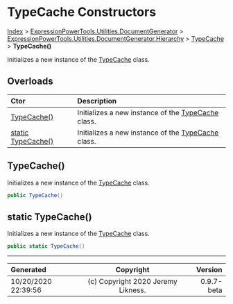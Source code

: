 ﻿# TypeCache Constructors

[Index](../index.md) > [ExpressionPowerTools.Utilities.DocumentGenerator](ExpressionPowerTools.Utilities.DocumentGenerator.a.md) > [ExpressionPowerTools.Utilities.DocumentGenerator.Hierarchy](ExpressionPowerTools.Utilities.DocumentGenerator.Hierarchy.n.md) > [TypeCache](ExpressionPowerTools.Utilities.DocumentGenerator.Hierarchy.TypeCache.cs.md) > **TypeCache()**

Initializes a new instance of the [TypeCache](ExpressionPowerTools.Utilities.DocumentGenerator.Hierarchy.TypeCache.cs.md) class.

## Overloads

| Ctor | Description |
| :-- | :-- |
| [TypeCache()](#typecache) | Initializes a new instance of the [TypeCache](ExpressionPowerTools.Utilities.DocumentGenerator.Hierarchy.TypeCache.cs.md) class. |
| [static TypeCache()](#static-typecache) | Initializes a new instance of the [TypeCache](ExpressionPowerTools.Utilities.DocumentGenerator.Hierarchy.TypeCache.cs.md) class. |

## TypeCache()

Initializes a new instance of the [TypeCache](ExpressionPowerTools.Utilities.DocumentGenerator.Hierarchy.TypeCache.cs.md) class.

```csharp
public TypeCache()
```



## static TypeCache()

Initializes a new instance of the [TypeCache](ExpressionPowerTools.Utilities.DocumentGenerator.Hierarchy.TypeCache.cs.md) class.

```csharp
public static TypeCache()
```



---

| Generated | Copyright | Version |
| :-- | :-: | --: |
| 10/20/2020 22:39:56 | (c) Copyright 2020 Jeremy Likness. | 0.9.7-beta |
